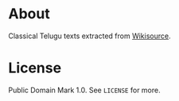 # About

Classical Telugu texts extracted from [Wikisource](https://te.wikisource.org).

# License

Public Domain Mark 1.0. See `LICENSE` for more.
